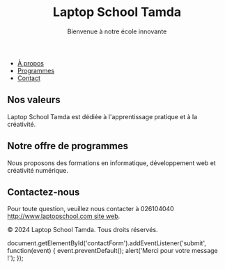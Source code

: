 <!DOCTYPE html>
<html lang="fr">
<head>
    <meta charset="UTF-8">
    <meta name="viewport" content="width=device-width, initial-scale=1.0">
    <title>Laptop School Tamda</title>
    <link rel="stylesheet" href="style.css">
</head>
<body>
    <header>
        <h1>Laptop School Tamda</h1>
        <p>Bienvenue à notre école innovante</p>
    </header>
    <nav>
        <ul>
            <li><a href="#about">À propos</a></li>
            <li><a href="#programs">Programmes</a></li>
            <li><a href="#contact">Contact</a></li>
        </ul>
    </nav>
    <main>
        <section id="about">
            <h2>Nos valeurs</h2>
            <p>Laptop School Tamda est dédiée à l'apprentissage pratique et à la créativité.</p>
        </section>
        <section id="Bts en marketing, informatique et comptabilité">
            <h2>Notre offre de programmes</h2>
            <p>Nous proposons des formations en informatique, développement web et créativité numérique.</p>
        </section>
        <section id="contact">
            <h2>Contactez-nous</h2>
            <p>Pour toute question, veuillez nous contacter à 026104040 <a href="mailto: tamdalaptopschool@gmail.com">http://www.laptopschool.com site web</a>.</p>
        </section>
    </main>
    <footer>
        <p>&copy; 2024 Laptop School Tamda. Tous droits réservés.</p>
    </footer>
    document.getElementById('contactForm').addEventListener('submit', function(event) {
    event.preventDefault();
    alert('Merci pour votre message !');
});
</body>
</html>

